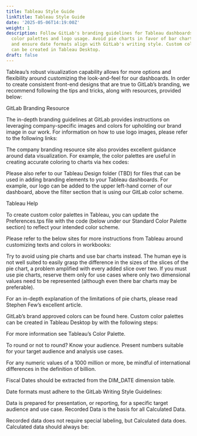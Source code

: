 ```yaml
---
title: Tableau Style Guide
linkTitle: Tableau Style Guide
date: '2025-05-06T14:19:00Z'
weight: 1
description: Follow GitLab's branding guidelines for Tableau dashboards, including
  color palettes and logo usage. Avoid pie charts in favor of bar charts for clarity,
  and ensure date formats align with GitLab's writing style. Custom color palettes
  can be created in Tableau Desktop.
draft: false
---
```



Tableau’s robust visualization capability allows for more options and flexibility around customizing the look-and-feel for our dashboards. In order to create consistent front-end designs that are true to GitLab’s branding, we recommend following the tips and tricks, along with resources, provided below:

GitLab Branding Resource

The in-depth branding guidelines at GitLab provides instructions on leveraging company-specific images and colors for upholding our brand image in our work. For information on how to use logo images, please refer to the following links:

The company branding resource site also provides excellent guidance around data visualization. For example, the color palettes are useful in creating accurate coloring to charts via hex codes:

Please also refer to our Tableau Design folder (TBD) for files that can be used in adding branding elements to your Tableau dashboards. For example, our logo can be added to the upper left-hand corner of our dashboard, above the filter section that is using our GitLab color scheme.

Tableau Help

To create custom color palettes in Tableau, you can update the Preferences.tps file with the code (below under our Standard Color Palette section) to reflect your intended color scheme.

Please refer to the below sites for more instructions from Tableau around customizing texts and colors in workbooks:

Try to avoid using pie charts and use bar charts instead. The human eye is not well suited to easily grasp the difference in the sizes of the slices of the pie chart, a problem amplified with every added slice over two. If you must use pie charts, reserve them only for use cases where only two dimensional values need to be represented (although even there bar charts may be preferable).

For an in-depth explanation of the limitations of pie charts, please read Stephen Few’s excellent article.

<!-- Unsupported block type: image -->

GitLab’s brand approved colors can be found here. Custom color palettes can be created in Tableau Desktop by with the following steps:

For more information see Tableau’s Color Palette.

To round or not to round? Know your audience. Present numbers suitable for your target audience and analysis use cases.

For any numeric values of a 1000 million or more, be mindful of international differences in the definition of billion.

Fiscal Dates should be extracted from the DIM_DATE dimension table.

Date formats must adhere to the GitLab Writing Style Guidelines:

Data is prepared for presentation, or reporting, for a specific target audience and use case. Recorded Data is the basis for all Calculated Data.

Recorded data does not require special labeling, but Calculated data does. Calculated data should always be: